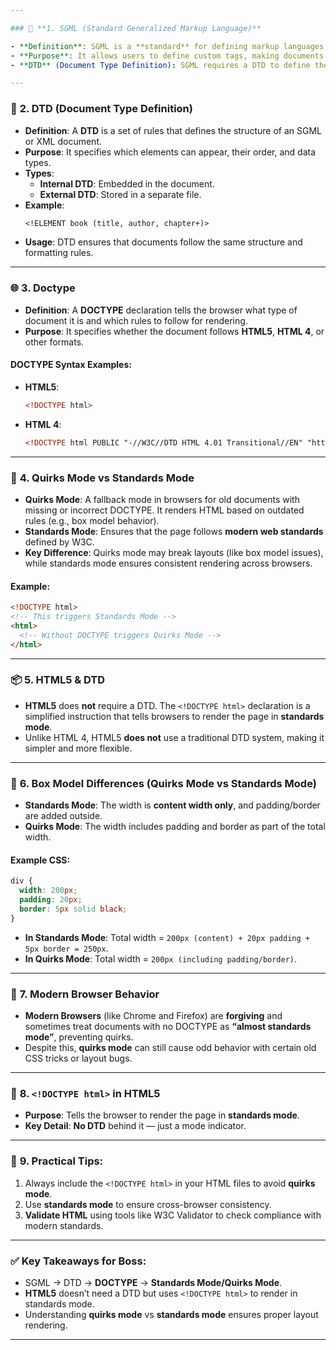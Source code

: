 ```yaml
---

### 🔎 **1. SGML (Standard Generalized Markup Language)**

- **Definition**: SGML is a **standard** for defining markup languages, used to describe documents in a machine-readable way.
- **Purpose**: It allows users to define custom tags, making documents flexible.
- **DTD** (Document Type Definition): SGML requires a DTD to define the structure and rules of a document.

---
```


### 🧩 **2. DTD (Document Type Definition)**

- **Definition**: A **DTD** is a set of rules that defines the structure of an SGML or XML document.
- **Purpose**: It specifies which elements can appear, their order, and data types.
- **Types**:
  - **Internal DTD**: Embedded in the document.
  - **External DTD**: Stored in a separate file.
- **Example**:
  ```sgml
  <!ELEMENT book (title, author, chapter+)>
  ```
- **Usage**: DTD ensures that documents follow the same structure and formatting rules.

---

### 🌐 **3. Doctype**

- **Definition**: A **DOCTYPE** declaration tells the browser what type of document it is and which rules to follow for rendering.
- **Purpose**: It specifies whether the document follows **HTML5**, **HTML 4**, or other formats.

#### **DOCTYPE Syntax Examples:**

- **HTML5**:
  ```html
  <!DOCTYPE html>
  ```
- **HTML 4**:
  ```html
  <!DOCTYPE html PUBLIC "-//W3C//DTD HTML 4.01 Transitional//EN" "http://www.w3.org/TR/html4/loose.dtd">
  ```

---

### 🧪 **4. Quirks Mode vs Standards Mode**

- **Quirks Mode**: A fallback mode in browsers for old documents with missing or incorrect DOCTYPE. It renders HTML based on outdated rules (e.g., box model behavior).
- **Standards Mode**: Ensures that the page follows **modern web standards** defined by W3C.
- **Key Difference**: Quirks mode may break layouts (like box model issues), while standards mode ensures consistent rendering across browsers.

#### **Example**:

```html
<!DOCTYPE html>
<!-- This triggers Standards Mode -->
<html>
  <!-- Without DOCTYPE triggers Quirks Mode -->
</html>
```

---

### 📦 **5. HTML5 & DTD**

- **HTML5** does **not** require a DTD. The `<!DOCTYPE html>` declaration is a simplified instruction that tells browsers to render the page in **standards mode**.
- Unlike HTML 4, HTML5 **does not** use a traditional DTD system, making it simpler and more flexible.

---

### 🧱 **6. Box Model Differences (Quirks Mode vs Standards Mode)**

- **Standards Mode**: The width is **content width only**, and padding/border are added outside.
- **Quirks Mode**: The width includes padding and border as part of the total width.

#### **Example CSS**:

```css
div {
  width: 200px;
  padding: 20px;
  border: 5px solid black;
}
```

- **In Standards Mode**: Total width = `200px (content) + 20px padding + 5px border = 250px`.
- **In Quirks Mode**: Total width = `200px (including padding/border)`.

---

### 🔄 **7. Modern Browser Behavior**

- **Modern Browsers** (like Chrome and Firefox) are **forgiving** and sometimes treat documents with no DOCTYPE as **“almost standards mode”**, preventing quirks.
- Despite this, **quirks mode** can still cause odd behavior with certain old CSS tricks or layout bugs.

---

### 🧩 **8. `<!DOCTYPE html>` in HTML5**

- **Purpose**: Tells the browser to render the page in **standards mode**.
- **Key Detail**: **No DTD** behind it — just a mode indicator.

---

### 🔑 **9. Practical Tips**:

1. Always include the `<!DOCTYPE html>` in your HTML files to avoid **quirks mode**.
2. Use **standards mode** to ensure cross-browser consistency.
3. **Validate HTML** using tools like W3C Validator to check compliance with modern standards.

---

### ✅ **Key Takeaways for Boss**:

- SGML → DTD → **DOCTYPE** → **Standards Mode/Quirks Mode**.
- **HTML5** doesn’t need a DTD but uses `<!DOCTYPE html>` to render in standards mode.
- Understanding **quirks mode** vs **standards mode** ensures proper layout rendering.

---
